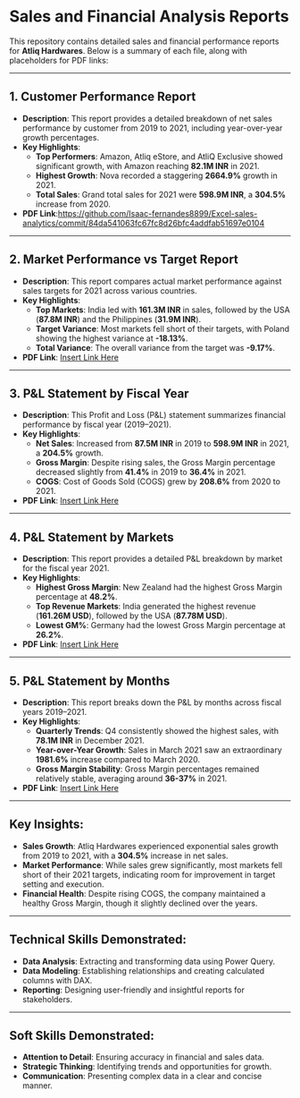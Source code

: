 
# Sales and Financial Analysis Reports

This repository contains detailed sales and financial performance reports for **Atliq Hardwares**. Below is a summary of each file, along with placeholders for PDF links:

---

## 1. **Customer Performance Report**
- **Description**: This report provides a detailed breakdown of net sales performance by customer from 2019 to 2021, including year-over-year growth percentages.
- **Key Highlights**:
  - **Top Performers**: Amazon, Atliq eStore, and AtliQ Exclusive showed significant growth, with Amazon reaching **82.1M INR** in 2021.
  - **Highest Growth**: Nova recorded a staggering **2664.9%** growth in 2021.
  - **Total Sales**: Grand total sales for 2021 were **598.9M INR**, a **304.5%** increase from 2020.
- **PDF Link**:https://github.com/Isaac-fernandes8899/Excel-sales-analytics/commit/84da541063fc67fc8d26bfc4addfab51697e0104
---

## 2. **Market Performance vs Target Report**
- **Description**: This report compares actual market performance against sales targets for 2021 across various countries.
- **Key Highlights**:
  - **Top Markets**: India led with **161.3M INR** in sales, followed by the USA (**87.8M INR**) and the Philippines (**31.9M INR**).
  - **Target Variance**: Most markets fell short of their targets, with Poland showing the highest variance at **-18.13%**.
  - **Total Variance**: The overall variance from the target was **-9.17%**.
- **PDF Link**: [Insert Link Here](#)

---

## 3. **P&L Statement by Fiscal Year**
- **Description**: This Profit and Loss (P&L) statement summarizes financial performance by fiscal year (2019–2021).
- **Key Highlights**:
  - **Net Sales**: Increased from **87.5M INR** in 2019 to **598.9M INR** in 2021, a **204.5%** growth.
  - **Gross Margin**: Despite rising sales, the Gross Margin percentage decreased slightly from **41.4%** in 2019 to **36.4%** in 2021.
  - **COGS**: Cost of Goods Sold (COGS) grew by **208.6%** from 2020 to 2021.
- **PDF Link**: [Insert Link Here](#)

---

## 4. **P&L Statement by Markets**
- **Description**: This report provides a detailed P&L breakdown by market for the fiscal year 2021.
- **Key Highlights**:
  - **Highest Gross Margin**: New Zealand had the highest Gross Margin percentage at **48.2%**.
  - **Top Revenue Markets**: India generated the highest revenue (**161.26M USD**), followed by the USA (**87.78M USD**).
  - **Lowest GM%**: Germany had the lowest Gross Margin percentage at **26.2%**.
- **PDF Link**: [Insert Link Here](#)

---

## 5. **P&L Statement by Months**
- **Description**: This report breaks down the P&L by months across fiscal years 2019–2021.
- **Key Highlights**:
  - **Quarterly Trends**: Q4 consistently showed the highest sales, with **78.1M INR** in December 2021.
  - **Year-over-Year Growth**: Sales in March 2021 saw an extraordinary **1981.6%** increase compared to March 2020.
  - **Gross Margin Stability**: Gross Margin percentages remained relatively stable, averaging around **36-37%** in 2021.
- **PDF Link**: [Insert Link Here](#)

---

## Key Insights:
- **Sales Growth**: Atliq Hardwares experienced exponential sales growth from 2019 to 2021, with a **304.5%** increase in net sales.
- **Market Performance**: While sales grew significantly, most markets fell short of their 2021 targets, indicating room for improvement in target setting and execution.
- **Financial Health**: Despite rising COGS, the company maintained a healthy Gross Margin, though it slightly declined over the years.

---

## Technical Skills Demonstrated:
- **Data Analysis**: Extracting and transforming data using Power Query.
- **Data Modeling**: Establishing relationships and creating calculated columns with DAX.
- **Reporting**: Designing user-friendly and insightful reports for stakeholders.

---

## Soft Skills Demonstrated:
- **Attention to Detail**: Ensuring accuracy in financial and sales data.
- **Strategic Thinking**: Identifying trends and opportunities for growth.
- **Communication**: Presenting complex data in a clear and concise manner.

